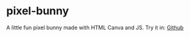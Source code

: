 # pixel-bunny

A little fun pixel bunny made with HTML Canva and JS.
Try it in: [Github](https://marceloribeiro1.github.io/pixel-bunny/index)
